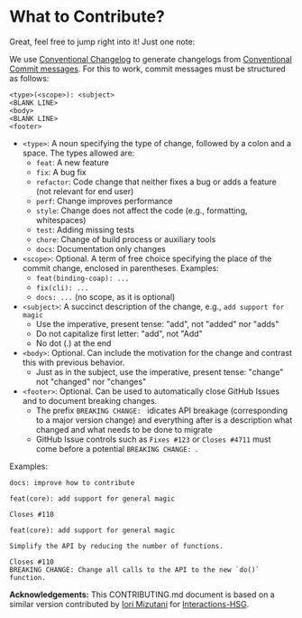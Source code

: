 # What to Contribute?

Great, feel free to jump right into it! Just one note:

We use [Conventional Changelog](https://github.com/conventional-changelog/conventional-changelog) to
generate changelogs from [Conventional Commit messages](https://www.conventionalcommits.org/).
For this to work, commit messages must be structured as follows:

```
<type>(<scope>): <subject>
<BLANK LINE>
<body>
<BLANK LINE>
<footer>
```

* `<type>`: A noun specifying the type of change, followed by a colon and a space. The types allowed are:
   * `feat`: A new feature
   * `fix`: A bug fix
   * `refactor`: Code change that neither fixes a bug or adds a feature (not relevant for end user)
   * `perf`: Change improves performance
   * `style`: Change does not affect the code (e.g., formatting, whitespaces)
   * `test`: Adding missing tests
   * `chore`: Change of build process or auxiliary tools
   * `docs`: Documentation only changes
* `<scope>`: Optional. A term of free choice specifying the place of the commit change, enclosed in parentheses. Examples:
   * `feat(binding-coap): ...`
   * `fix(cli): ...`
   * `docs: ...` (no scope, as it is optional)
* `<subject>`: A succinct description of the change, e.g., `add support for magic`
   * Use the imperative, present tense: "add", not "added" nor "adds"
   * Do not capitalize first letter: "add", not "Add"
   * No dot (.) at the end
* `<body>`: Optional. Can include the motivation for the change and contrast this with previous behavior.
   * Just as in the subject, use the imperative, present tense: "change" not "changed" nor "changes"
* `<footer>`: Optional. Can be used to automatically close GitHub Issues and to document breaking changes.
   * The prefix `BREAKING CHANGE: ` idicates API breakage (corresponding to a major version change) and everything after is a description what changed and what needs to be done to migrate
   * GitHub Issue controls such as `Fixes #123` or `Closes #4711` must come before a potential `BREAKING CHANGE: `.

Examples:
```
docs: improve how to contribute
```
```
feat(core): add support for general magic

Closes #110
```
```
feat(core): add support for general magic

Simplify the API by reducing the number of functions.

Closes #110
BREAKING CHANGE: Change all calls to the API to the new `do()` function.
```

**Acknowledgements:** This CONTRIBUTING.md document is based on a similar version contributed by
[Iori Mizutani](https://github.com/iomz) for [Interactions-HSG](http://github.com/interactions-hsg/).
